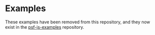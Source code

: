 # Examples

These examples have been removed from this repository, and they now exist 
in the [psf-js-examples](https://github.com/Permissionless-Software-Foundation/psf-js-examples/tree/master/minimal-slp-wallet) repository.
